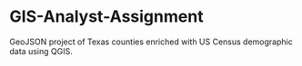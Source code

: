 # GIS-Analyst-Assignment
GeoJSON project of Texas counties enriched with US Census demographic data using QGIS.
